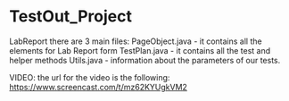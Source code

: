 # TestOut_Project
LabReport
there are 3 main files:
PageObject.java - it contains all the elements for Lab Report form
TestPlan.java - it contains all the test and helper methods
Utils.java - information about the parameters of our tests.

VIDEO:
the url for the video is the following: 
https://www.screencast.com/t/mz62KYUgkVM2


